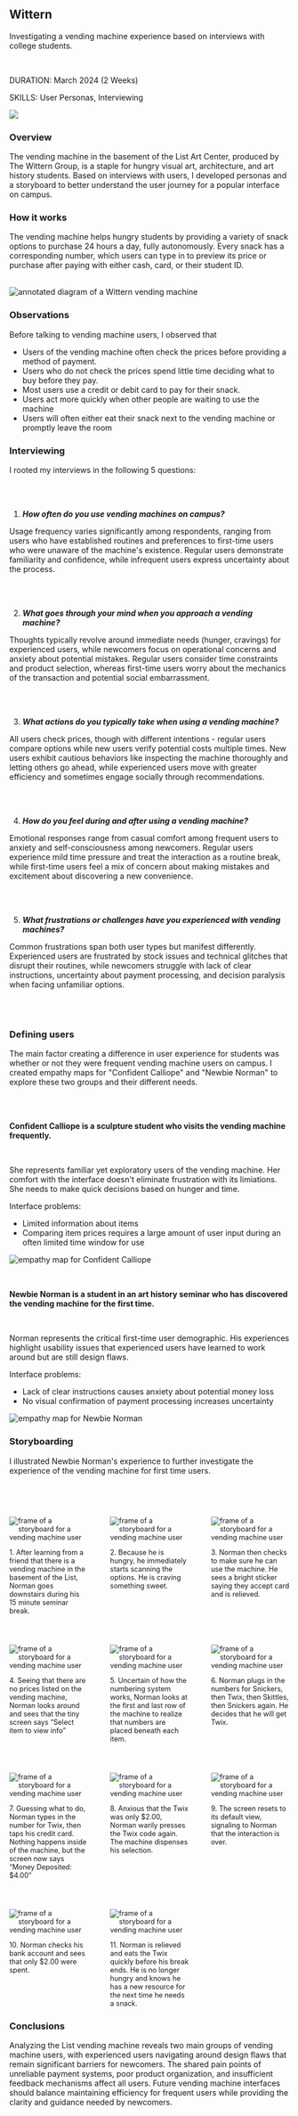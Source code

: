 
<div class="flex-row">
<div class="flex-1 flex-center">

<div>

## Wittern

Investigating a vending machine experience based on interviews with college students.

<br>

<span class="grey">DURATION: </span> March 2024 (2 Weeks)

<span class="grey">SKILLS: </span> User Personas, Interviewing

</div>

</div>

<div class="flex-1">
<img class="rounded" src='./images/wittern/wittern.png'></img>

</div>

</div>


### Overview

The vending machine in the basement of the List Art Center, produced by The Wittern Group, is a staple for hungry visual art, architecture, and art history students. Based on interviews with users, I developed personas and a storyboard to better understand the user journey for a popular interface on campus.


### How it works

The vending machine helps hungry students by providing a variety of snack options to purchase 24 hours a day, fully autonomously. Every snack has a corresponding number, which users can type in to preview its price or purchase after paying with either cash, card, or their student ID.

<br>
<img src='./images/wittern/vending-diagram.png' alt="annotated diagram of a Wittern vending machine"></img>

### Observations

Before talking to vending machine users, I observed that

- Users of the vending machine often check the prices before providing a method of payment.
- Users who do not check the prices spend little time deciding what to buy before they pay.
- Most users use a credit or debit card to pay for their snack.
- Users act more quickly when other people are waiting to use the machine
- Users will often either eat their snack next to the vending machine or promptly leave the room

### Interviewing

I rooted my interviews in the following 5 questions:

<br></br>
<div class="flex-row">
<div class="flex-1">

1. ***How often do you use vending machines on campus?***

</div>
<div class="flex-1">

Usage frequency varies significantly among respondents, ranging from users who have established routines and preferences to first-time users who were unaware of the machine's existence. Regular users demonstrate familiarity and confidence, while infrequent users express uncertainty about the process.

</div>
</div>
<br></br>

<div class="flex-row">
<div class="flex-1">

2. ***What goes through your mind when you approach a vending machine?***

</div>
<div class="flex-1">

Thoughts typically revolve around immediate needs (hunger, cravings) for experienced users, while newcomers focus on operational concerns and anxiety about potential mistakes. Regular users consider time constraints and product selection, whereas first-time users worry about the mechanics of the transaction and potential social embarrassment.

</div>
</div>
<br></br>

<div class="flex-row">
<div class="flex-1">

3. ***What actions do you typically take when using a vending machine?***

</div>
<div class="flex-1">

All users check prices, though with different intentions - regular users compare options while new users verify potential costs multiple times. New users exhibit cautious behaviors like inspecting the machine thoroughly and letting others go ahead, while experienced users move with greater efficiency and sometimes engage socially through recommendations.

</div>
</div>
<br></br>

<div class="flex-row">
<div class="flex-1">

4. ***How do you feel during and after using a vending machine?***

</div>
<div class="flex-1">

Emotional responses range from casual comfort among frequent users to anxiety and self-consciousness among newcomers. Regular users experience mild time pressure and treat the interaction as a routine break, while first-time users feel a mix of concern about making mistakes and excitement about discovering a new convenience.

</div>
</div>
<br></br>

<div class="flex-row">
<div class="flex-1">

5. ***What frustrations or challenges have you experienced with vending machines?***

</div>
<div class="flex-1">

Common frustrations span both user types but manifest differently. Experienced users are frustrated by stock issues and technical glitches that disrupt their routines, while newcomers struggle with lack of clear instructions, uncertainty about payment processing, and decision paralysis when facing unfamiliar options.

</div>
</div>
<br></br>

### Defining users

The main factor creating a difference in user experience for students was whether or not they were frequent vending machine users on campus. I created empathy maps for "Confident Calliope" and "Newbie Norman" to explore these two groups and their different needs.

<br></br>
<div class="flex-row">
<div class="flex-1 flex-center">
<div>

**Confident Calliope is a sculpture student who visits the vending machine frequently.**

<br>

She represents familiar yet exploratory users of the vending machine. Her comfort with the interface doesn't eliminate frustration with its limiations. She needs to make quick decisions based on hunger and time.

Interface problems:
* Limited information about items
* Comparing item prices requires a large amount of user input during an often limited time window for use

</div>
</div>
<div class="flex-1">

![empathy map for Confident Calliope](https://ocarson1.github.io/id-portfolio/images/wittern/calliope.png)

</div>
</div>

<br>


<div class="flex-row">
<div class="flex-1 flex-center">
<div>

**Newbie Norman is a student in an art history seminar who has discovered the vending machine for the first time.**

<br>

Norman represents the critical first-time user demographic. His experiences highlight usability issues that experienced users have learned to work around but are still design flaws.

Interface problems:
* Lack of clear instructions causes anxiety about potential money loss
* No visual confirmation of payment processing increases uncertainty

</div>
</div>
<div class="flex-1">

![empathy map for Newbie Norman](https://ocarson1.github.io/id-portfolio/images/wittern/norman.png)

</div>
</div>




### Storyboarding

I illustrated Newbie Norman's experience to further investigate the experience of the vending machine for first time users.

<br></br>

<div style="display: grid; grid-template-columns: 1fr 1fr 1fr; gap: 40px; font-size:0.8888em;">

<div>

![frame of a storyboard for a vending machine user](https://ocarson1.github.io/id-portfolio/images/wittern/twix/twix-1.png)
<div classname="spacer-15"></div>
1. After learning from a friend that there is a vending machine in the basement of the List, Norman goes downstairs during his 15 minute seminar break.

</div>

<div>

![frame of a storyboard for a vending machine user](https://ocarson1.github.io/id-portfolio/images/wittern/twix/twix-2.png)
<div classname="spacer-15"></div>
2. Because he is hungry, he immediately starts scanning the options. He is craving something sweet.

</div>

<div>

![frame of a storyboard for a vending machine user](https://ocarson1.github.io/id-portfolio/images/wittern/twix/twix-3.png)
<div classname="spacer-15"></div>
3. Norman then checks to make sure he can use the machine. He sees a bright sticker saying they accept card and is relieved.

</div>

<div>

![frame of a storyboard for a vending machine user](https://ocarson1.github.io/id-portfolio/images/wittern/twix/twix-4.png)
<div classname="spacer-15"></div>
4. Seeing that there are no prices listed on the vending machine, Norman looks around and sees that the tiny screen says “Select item to view info”

</div>

<div>

![frame of a storyboard for a vending machine user](https://ocarson1.github.io/id-portfolio/images/wittern/twix/twix-5.png)
<div classname="spacer-15"></div>
5. Uncertain of how the numbering system works, Norman looks at the first and last row of the machine to realize that numbers are placed beneath each item.

</div>

<div>

![frame of a storyboard for a vending machine user](https://ocarson1.github.io/id-portfolio/images/wittern/twix/twix-6.png)
<div classname="spacer-15"></div>
6. Norman plugs in the numbers for Snickers, then Twix, then Skittles, then Snickers again. He decides that he will get Twix.

</div>

<div>

![frame of a storyboard for a vending machine user](https://ocarson1.github.io/id-portfolio/images/wittern/twix/twix-7.png)
<div classname="spacer-15"></div>
7. Guessing what to do, Norman types in the number for Twix, then taps his credit card. Nothing happens inside of the machine, but the screen now says “Money Deposited: $4.00”

</div>

<div>

![frame of a storyboard for a vending machine user](https://ocarson1.github.io/id-portfolio/images/wittern/twix/twix-8.png)
<div classname="spacer-15"></div>
8. Anxious that the Twix was only $2.00, Norman warily presses the Twix code again. The machine dispenses his selection.

</div>

<div>

![frame of a storyboard for a vending machine user](https://ocarson1.github.io/id-portfolio/images/wittern/twix/twix-9.png)
<div classname="spacer-15"></div>
9. The screen resets to its default view, signaling to Norman that the interaction is over.

</div>

<div>

![frame of a storyboard for a vending machine user](https://ocarson1.github.io/id-portfolio/images/wittern/twix/twix-10.png)
<div classname="spacer-15"></div>
10. Norman checks his bank account and sees that only $2.00 were spent.

</div>

<div>

![frame of a storyboard for a vending machine user](https://ocarson1.github.io/id-portfolio/images/wittern/twix/twix-11.png)
<div classname="spacer-15"></div>
11. Norman is relieved and eats the Twix quickly before his break ends. He is no longer hungry and knows he has a new resource for the next time he needs a snack.

</div>

</div>


### Conclusions

Analyzing the List vending machine reveals two main groups of vending machine users, with experienced users navigating around design flaws that remain significant barriers for newcomers. The shared pain points of unreliable payment systems, poor product organization, and insufficient feedback mechanisms affect all users. Future vending machine interfaces should balance maintaining efficiency for frequent users while providing the clarity and guidance needed by newcomers.
